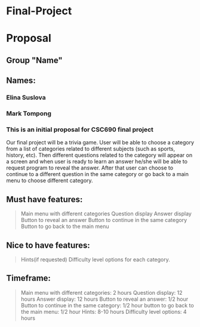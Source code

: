 # Final-Project
# Proposal
## Group "Name"
## Names:
### Elina Suslova
### Mark Tompong
### This is an initial proposal for CSC690 final project
Our final project will be a trivia game. User will be able to choose a category from a list of categories 
related to different subjects (such as sports, history, etc). Then different questions related to the 
category will appear on a screen and when user is ready to learn  an answer he/she will be able to
 request program to reveal the answer. After that user can choose to continue to a different question in the 
same category or go back to a main menu to choose different category.

## Must have features:
> Main menu with different categories 
> Question display
> Answer display
> Button to reveal an answer
> Button to continue in the same category 
> Button to go back to the main menu 

## Nice to have features:
> Hints(if requested)
> Difficulty level options for each category.

## Timeframe:
> Main menu with different categories: 2 hours
> Question display: 12 hours
> Answer display: 12 hours
> Button to reveal an answer: 1/2 hour
> Button to continue in the same category: 1/2 hour
> button to go back to the main menu: 1/2 hour
> Hints: 8-10 hours
> Difficulty level options: 4 hours 
